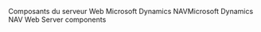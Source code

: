 <span data-ttu-id="8326e-101">Composants du serveur Web Microsoft Dynamics NAV</span><span class="sxs-lookup"><span data-stu-id="8326e-101">Microsoft Dynamics NAV Web Server components</span></span>